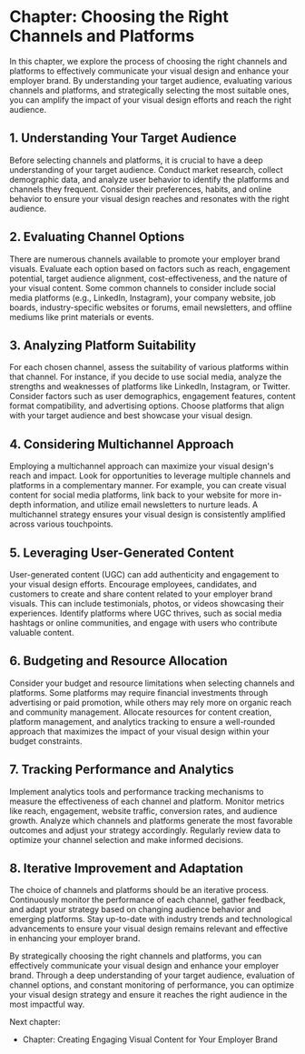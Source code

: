 Chapter: Choosing the Right Channels and Platforms
==================================================

In this chapter, we explore the process of choosing the right channels and platforms to effectively communicate your visual design and enhance your employer brand. By understanding your target audience, evaluating various channels and platforms, and strategically selecting the most suitable ones, you can amplify the impact of your visual design efforts and reach the right audience.

**1. Understanding Your Target Audience**
-----------------------------------------

Before selecting channels and platforms, it is crucial to have a deep understanding of your target audience. Conduct market research, collect demographic data, and analyze user behavior to identify the platforms and channels they frequent. Consider their preferences, habits, and online behavior to ensure your visual design reaches and resonates with the right audience.

**2. Evaluating Channel Options**
---------------------------------

There are numerous channels available to promote your employer brand visuals. Evaluate each option based on factors such as reach, engagement potential, target audience alignment, cost-effectiveness, and the nature of your visual content. Some common channels to consider include social media platforms (e.g., LinkedIn, Instagram), your company website, job boards, industry-specific websites or forums, email newsletters, and offline mediums like print materials or events.

**3. Analyzing Platform Suitability**
-------------------------------------

For each chosen channel, assess the suitability of various platforms within that channel. For instance, if you decide to use social media, analyze the strengths and weaknesses of platforms like LinkedIn, Instagram, or Twitter. Consider factors such as user demographics, engagement features, content format compatibility, and advertising options. Choose platforms that align with your target audience and best showcase your visual design.

**4. Considering Multichannel Approach**
----------------------------------------

Employing a multichannel approach can maximize your visual design's reach and impact. Look for opportunities to leverage multiple channels and platforms in a complementary manner. For example, you can create visual content for social media platforms, link back to your website for more in-depth information, and utilize email newsletters to nurture leads. A multichannel strategy ensures your visual design is consistently amplified across various touchpoints.

**5. Leveraging User-Generated Content**
----------------------------------------

User-generated content (UGC) can add authenticity and engagement to your visual design efforts. Encourage employees, candidates, and customers to create and share content related to your employer brand visuals. This can include testimonials, photos, or videos showcasing their experiences. Identify platforms where UGC thrives, such as social media hashtags or online communities, and engage with users who contribute valuable content.

**6. Budgeting and Resource Allocation**
----------------------------------------

Consider your budget and resource limitations when selecting channels and platforms. Some platforms may require financial investments through advertising or paid promotion, while others may rely more on organic reach and community management. Allocate resources for content creation, platform management, and analytics tracking to ensure a well-rounded approach that maximizes the impact of your visual design within your budget constraints.

**7. Tracking Performance and Analytics**
-----------------------------------------

Implement analytics tools and performance tracking mechanisms to measure the effectiveness of each channel and platform. Monitor metrics like reach, engagement, website traffic, conversion rates, and audience growth. Analyze which channels and platforms generate the most favorable outcomes and adjust your strategy accordingly. Regularly review data to optimize your channel selection and make informed decisions.

**8. Iterative Improvement and Adaptation**
-------------------------------------------

The choice of channels and platforms should be an iterative process. Continuously monitor the performance of each channel, gather feedback, and adapt your strategy based on changing audience behavior and emerging platforms. Stay up-to-date with industry trends and technological advancements to ensure your visual design remains relevant and effective in enhancing your employer brand.

By strategically choosing the right channels and platforms, you can effectively communicate your visual design and enhance your employer brand. Through a deep understanding of your target audience, evaluation of channel options, and constant monitoring of performance, you can optimize your visual design strategy and ensure it reaches the right audience in the most impactful way.

Next chapter:

* Chapter: Creating Engaging Visual Content for Your Employer Brand
